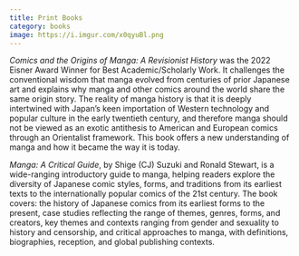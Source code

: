 ```yaml
---
title: Print Books
category: books
image: https://i.imgur.com/x0qyuBl.png
---
```

<p><em>Comics and the Origins of Manga: A Revisionist History</em> was the 2022 Eisner Award Winner for Best Academic/Scholarly Work. It challenges the conventional wisdom that manga evolved from centuries of prior Japanese art and explains why manga and other comics around the world share the same origin story. The reality of manga history is that it is deeply intertwined with Japan’s keen importation of Western technology and popular culture in the early twentieth century, and therefore manga should not be viewed as an exotic antithesis to American and European comics through an Orientalist framework. This book offers a new understanding of manga and how it became the way it is today.</p>

<p><em>Manga: A Critical Guide</em>, by Shige (CJ) Suzuki and Ronald Stewart, is a wide-ranging introductory guide to manga, helping readers explore the diversity of Japanese comic styles, forms, and traditions from its earliest texts to the internationally popular comics of the 21st century. The book covers: the history of Japanese comics from its earliest forms to the present, case studies reflecting the range of themes, genres, forms, and creators, key themes and contexts ranging from gender and sexuality to history and censorship, and critical approaches to manga, with definitions, biographies, reception, and global publishing contexts.</p>

